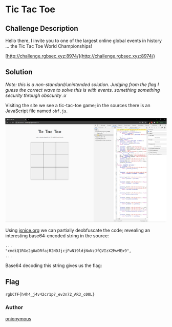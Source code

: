 # Tic Tac Toe
## Challenge Description
Hello there, I invite you to one of the largest online global events in history ... the Tic Tac Toe World Championships!

 [http://challenge.rgbsec.xyz:8974/](http://challenge.rgbsec.xyz:8974/)

## Solution

_Note: this is a non-standard/unintended solution. Judging from the flag I guess the correct wave to solve this is with events. something something security through obscurity :x_

Visiting the site we see a tic-tac-toe game; in the sources there is an JavaScript file named `obf.js`.

![ss1](images/ss1.png)

Using [jsnice.org](jsnice.org) we can partially deobfuscate the code; revealing an interesting base64-encoded string in the source:

```
...
"cmdiQ1RGe2g0aDRfajR2NDJjcjFwN19ldjNuNzJfQVIzX2MwMEx9",
...
```

Base64 decoding this string gives us the flag:

## Flag
```rgbCTF{h4h4_j4v42cr1p7_ev3n72_AR3_c00L}```

### Author
[onionymous](https://github.com/onionymous)